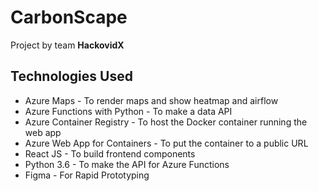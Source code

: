 # CarbonScape
Project by team **HackovidX**

<!-- ## Heatmap with Airflow direction is accessible at [https://carbonscapeheatmap.azurewebsites.net/](https://carbonscapeheatmap.azurewebsites.net/) -->

<!-- ## Prototype app is accessible at [https://carbonscape.azurewebsites.net/](https://carbonscape.azurewebsites.net/) -->

<!-- ## Azure Functions data API at [https://hackovidxheatmap.azurewebsites.net/api/cousage](https://hackovidxheatmap.azurewebsites.net/api/cousage) -->

## Technologies Used
* Azure Maps - To render maps and show heatmap and airflow
* Azure Functions with Python - To make a data API
* Azure Container Registry - To host the Docker container running the web app
* Azure Web App for Containers - To put the container to a public URL
* React JS - To build frontend components
* Python 3.6 - To make the API for Azure Functions
* Figma - For Rapid Prototyping

